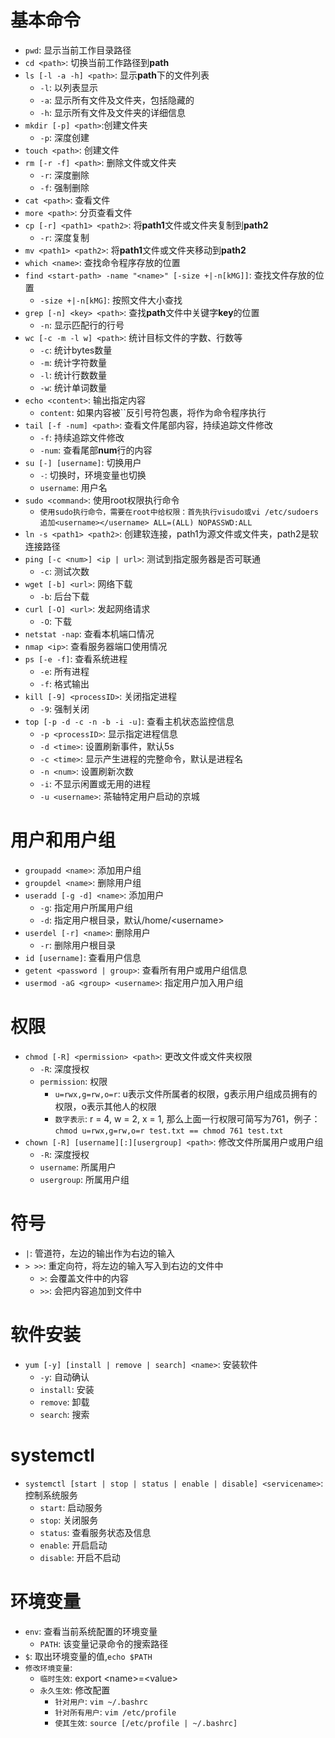 # 基本命令

* `pwd`: 显示当前工作目录路径
* `cd <path>`: 切换当前工作路径到**path**
* `ls [-l -a -h] <path>`: 显示**path**下的文件列表
  * `-l`: 以列表显示
  * `-a`: 显示所有文件及文件夹，包括隐藏的
  * `-h`: 显示所有文件及文件夹的详细信息
* `mkdir [-p] <path>`:创建文件夹
  * `-p`: 深度创建
* `touch <path>`: 创建文件
* `rm [-r -f] <path>`: 删除文件或文件夹
  * `-r`: 深度删除
  * `-f`: 强制删除
* `cat <path>`: 查看文件
* `more <path>`: 分页查看文件
* `cp [-r] <path1> <path2>`: 将**path1**文件或文件夹复制到**path2**
  * `-r`: 深度复制
* `mv <path1> <path2>`: 将**path1**文件或文件夹移动到**path2**
* `which <name>`: 查找命令程序存放的位置
* `find <start-path> -name "<name>" [-size +|-n[kMG]]`: 查找文件存放的位置
  * `-size +|-n[kMG]`: 按照文件大小查找
* `grep [-n] <key> <path>`: 查找**path**文件中关键字**key**的位置
  * `-n`: 显示匹配行的行号
* `wc [-c -m -l w] <path>`: 统计目标文件的字数、行数等
  * `-c`: 统计bytes数量
  * `-m`: 统计字符数量
  * `-l`: 统计行数数量
  * `-w`: 统计单词数量
* `echo <content>`: 输出指定内容
  * `content`: 如果内容被``反引号符包裹，将作为命令程序执行
* `tail [-f -num] <path>`: 查看文件尾部内容，持续追踪文件修改
  * `-f`: 持续追踪文件修改
  * `-num`: 查看尾部**num**行的内容
* `su [-] [username]`: 切换用户
  * `-`: 切换时，环境变量也切换
  * `username`: 用户名
* `sudo <command>`: 使用root权限执行命令
  * `使用sudo执行命令，需要在root中给权限：首先执行visudo或vi /etc/sudoers 追加<username></username> ALL=(ALL) NOPASSWD:ALL`
* `ln -s <path1> <path2>`: 创建软连接，path1为源文件或文件夹，path2是软连接路径
* `ping [-c <num>] <ip | url>`: 测试到指定服务器是否可联通
  * `-c`: 测试次数
* `wget [-b] <url>`: 网络下载
  * `-b`: 后台下载
* `curl [-O] <url>`: 发起网络请求
  * `-O`: 下载
* `netstat -nap`: 查看本机端口情况
* `nmap <ip>`: 查看服务器端口使用情况
* `ps [-e -f]`: 查看系统进程
  * `-e`: 所有进程
  * `-f`: 格式输出
* `kill [-9] <processID>`: 关闭指定进程
  * `-9`: 强制关闭
* `top [-p -d -c -n -b -i -u]`: 查看主机状态监控信息
  * `-p <processID>`: 显示指定进程信息
  * `-d <time>`: 设置刷新事件，默认5s
  * `-c <time>`: 显示产生进程的完整命令，默认是进程名
  * `-n <num>`: 设置刷新次数
  * `-i`: 不显示闲置或无用的进程
  * `-u <username>`: 茶轴特定用户启动的京城

# 用户和用户组

* `groupadd <name>`: 添加用户组
* `groupdel <name>`: 删除用户组
* `useradd [-g -d] <name>`: 添加用户
  * `-g`: 指定用户所属用户组
  * `-d`: 指定用户根目录，默认/home/\<username>
* `userdel [-r] <name>`: 删除用户
  * `-r`: 删除用户根目录
* `id [username]`: 查看用户信息
* `getent <password | group>`: 查看所有用户或用户组信息
* `usermod -aG <group> <username>`: 指定用户加入用户组

# 权限

* `chmod [-R] <permission> <path>`: 更改文件或文件夹权限
  * `-R`: 深度授权
  * `permission`: 权限
    * `u=rwx,g=rw,o=r`: u表示文件所属者的权限，g表示用户组成员拥有的权限，o表示其他人的权限
    * `数字表示`: r = 4, w = 2, x = 1, 那么上面一行权限可简写为761，例子：`chmod u=rwx,g=rw,o=r test.txt == chmod 761 test.txt`
* `chown [-R] [username][:][usergroup] <path>`: 修改文件所属用户或用户组
  * `-R`: 深度授权
  * `username`: 所属用户
  * `usergroup`: 所属用户组

# 符号

* `|`: 管道符，左边的输出作为右边的输入
* `> >>`: 重定向符，将左边的输入写入到右边的文件中
  * `>`: 会覆盖文件中的内容
  * `>>`: 会把内容追加到文件中

# 软件安装

* `yum [-y] [install | remove | search] <name>`: 安装软件
  * `-y`: 自动确认
  * `install`: 安装
  * `remove`: 卸载
  * `search`: 搜索

# systemctl

* `systemctl [start | stop | status | enable | disable] <servicename>`:  控制系统服务
  * `start`: 启动服务
  * `stop`: 关闭服务
  * `status`: 查看服务状态及信息
  * `enable`: 开启启动
  * `disable`: 开启不启动

# 环境变量

* `env`: 查看当前系统配置的环境变量
  * `PATH`: 该变量记录命令的搜索路径
* `$`: 取出环境变量的值,`echo $PATH`
* `修改环境变量`: 
  * `临时生效`: export \<name>=\<value>
  * `永久生效`: 修改配置
    * `针对用户`: `vim ~/.bashrc`
    * `针对所有用户`: `vim /etc/profile`
    * `使其生效`: `source [/etc/profile | ~/.bashrc]`

